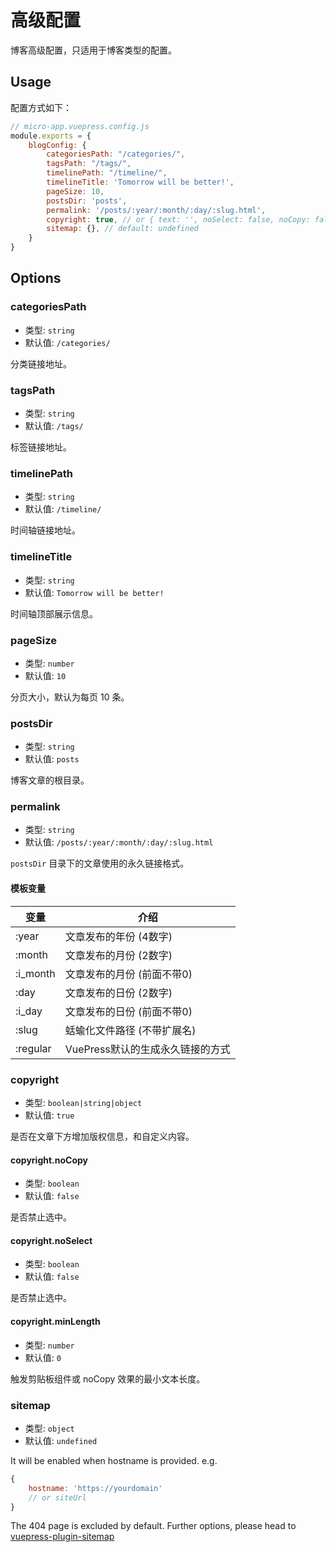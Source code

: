 # 高级配置

博客高级配置，只适用于博客类型的配置。

## Usage

配置方式如下：

```js
// micro-app.vuepress.config.js
module.exports = {
    blogConfig: {
        categoriesPath: "/categories/",
        tagsPath: "/tags/",
        timelinePath: "/timeline/",
        timelineTitle: 'Tomorrow will be better!',
        pageSize: 10,
        postsDir: 'posts',
        permalink: '/posts/:year/:month/:day/:slug.html',
        copyright: true, // or { text: '', noSelect: false, noCopy: false, minLength: 0 }
        sitemap: {}, // default: undefined
    }
}
```

## Options

### categoriesPath

- 类型: `string`
- 默认值: `/categories/`

分类链接地址。

### tagsPath

- 类型: `string`
- 默认值: `/tags/`

标签链接地址。

### timelinePath

- 类型: `string`
- 默认值: `/timeline/`

时间轴链接地址。

### timelineTitle

- 类型: `string`
- 默认值: `Tomorrow will be better!`

时间轴顶部展示信息。

### pageSize

- 类型: `number`
- 默认值: `10`

分页大小，默认为每页 10 条。

### postsDir

- 类型: `string`
- 默认值: `posts`

博客文章的根目录。

### permalink

- 类型: `string`
- 默认值: `/posts/:year/:month/:day/:slug.html`

`postsDir` 目录下的文章使用的永久链接格式。

#### 模板变量

| 变量 | 介绍 |
| --- | --- |
| :year | 文章发布的年份 (4数字) |
| :month | 文章发布的月份 (2数字) |
| :i_month | 文章发布的月份 (前面不带0) |
| :day | 文章发布的日份 (2数字) |
| :i_day | 文章发布的日份 (前面不带0) |
| :slug | 蛞蝓化文件路径 (不带扩展名) |
| :regular | VuePress默认的生成永久链接的方式 |

### copyright

- 类型: `boolean|string|object`
- 默认值: `true`

是否在文章下方增加版权信息，和自定义内容。

#### copyright.noCopy

- 类型: `boolean`
- 默认值: `false`

是否禁止选中。

#### copyright.noSelect

- 类型: `boolean`
- 默认值: `false`

是否禁止选中。

#### copyright.minLength

- 类型: `number`
- 默认值: `0`

触发剪贴板组件或 noCopy 效果的最小文本长度。

### sitemap

- 类型: `object`
- 默认值: `undefined`

It will be enabled when hostname is provided. e.g.

```js
{
    hostname: 'https://yourdomain'
    // or siteUrl
}
```

The 404 page is excluded by default. Further options, please head to [vuepress-plugin-sitemap](https://github.com/ekoeryanto/vuepress-plugin-sitemap#options)
